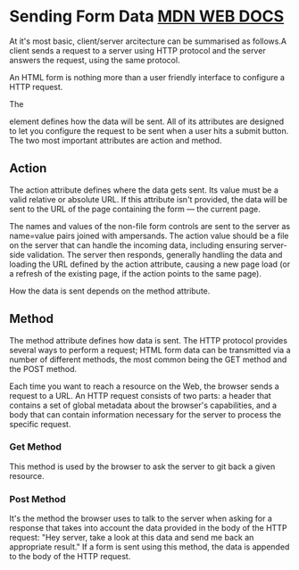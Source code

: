 # Sending Form Data [MDN WEB DOCS](https://developer.mozilla.org/en-US/docs/Learn/Forms/Sending_and_retrieving_form_data)

At it's most basic, client/server arcitecture can be summarised as follows.A client sends a request to a server using HTTP protocol and the server answers the request, using the same protocol.

An HTML form is nothing more than a user friendly interface to configure a HTTP request.

The <form> element defines how the data will be sent. All of its attributes are designed to let you configure the request to be sent when a user hits a submit button. The two most important attributes are action and method.


## Action

The action attribute defines where the data gets sent. Its value must be a valid relative or absolute URL. If this attribute isn't provided, the data will be sent to the URL of the page containing the form — the current page.

The names and values of the non-file form controls are sent to the server as name=value pairs joined with ampersands. The action value should be a file on the server that can handle the incoming data, including ensuring server-side validation. The server then responds, generally handling the data and loading the URL defined by the action attribute, causing a new page load (or a refresh of the existing page, if the action points to the same page).

How the data is sent depends on the method attribute.

## Method

The method attribute defines how data is sent. The HTTP protocol provides several ways to perform a request; HTML form data can be transmitted via a number of different methods, the most common being the GET method and the POST method.

Each time you want to reach a resource on the Web, the browser sends a request to a URL. An HTTP request consists of two parts: a header that contains a set of global metadata about the browser's capabilities, and a body that can contain information necessary for the server to process the specific request.

### Get Method

This method is used by the browser to ask the server to git back a given resource.

### Post Method

It's the method the browser uses to talk to the server when asking for a response that takes into account the data provided in the body of the HTTP request: "Hey server, take a look at this data and send me back an appropriate result." If a form is sent using this method, the data is appended to the body of the HTTP request.

